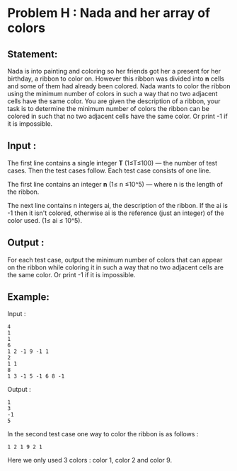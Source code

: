 # Problem H : Nada and her array of colors

## Statement:
Nada is into painting and coloring so her friends got her a present for her birthday, a ribbon to color on. However this ribbon was divided into **n** cells and some of them had already been colored.
Nada wants to color the ribbon using the minimum number of colors in such a way that no two adjacent cells have the same color.
You are given the description of a ribbon, your task is to determine the minimum number of colors the ribbon can be colored in such that no two adjacent cells have the same color. Or print -1 if it is impossible.

## Input :
The first line contains a single integer **T** (1≤T≤100) — the number of test cases. Then the test cases follow. Each test case consists of one line.

The first line contains an integer **n** (1≤ n ≤10^5) — where n is the length of the ribbon.

The next line contains n integers ai, the description of the ribbon. If the ai is -1 then it isn't colored, otherwise ai is the reference (just an integer) of the color used. (1≤ ai ≤ 10^5).

## Output :
For each test case, output the minimum number of colors that can appear on the ribbon while coloring it in such a way that no two adjacent cells are the same color. Or print -1 if it is impossible.  

## Example:
Input :  

```
4
1
1
6
1 2 -1 9 -1 1
2
1 1
8
1 3 -1 5 -1 6 8 -1
```

Output :  

```
1
3
-1
5
```

In the second test case one way to color the ribbon is as follows :
```
1 2 1 9 2 1
```
Here we only used 3 colors : color 1, color 2 and color 9.
